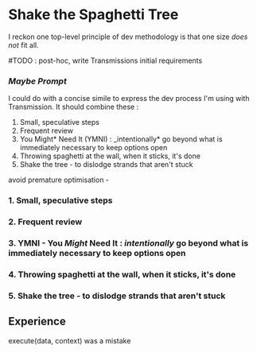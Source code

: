 # Shake the Spaghetti Tree

I reckon one top-level principle of dev methodology is that one size _does not_ fit all.

#TODO : post-hoc, write Transmissions initial requirements

### _Maybe Prompt_

I could do with a concise simile to express the dev process I'm using with Transmission. It should combine these :

1. Small, speculative steps
2. Frequent review
3. You Might* Need It (YMNI) : \_intentionally* go beyond what is immediately necessary to keep options open
4. Throwing spaghetti at the wall, when it sticks, it's done
5. Shake the tree - to dislodge strands that aren't stuck

avoid premature optimisation -

### 1. Small, speculative steps

### 2. Frequent review

### 3. YMNI - You _Might_ Need It : _intentionally_ go beyond what is immediately necessary to keep options open

### 4. Throwing spaghetti at the wall, when it sticks, it's done

### 5. Shake the tree - to dislodge strands that aren't stuck

## Experience

execute(data, context) was a mistake
